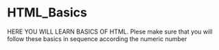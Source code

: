 # HTML_Basics
HERE YOU WILL LEARN BASICS OF HTML. 
Plese make sure that you will follow these basics in sequence according the numeric number
